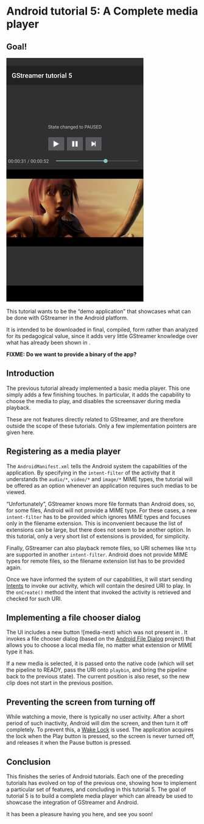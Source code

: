 # Android tutorial 5: A Complete media player

## Goal!

![screenshot]

This tutorial wants to be the “demo application” that showcases what can
be done with GStreamer in the Android platform.

It is intended to be downloaded in final, compiled, form rather than
analyzed for its pedagogical value, since it adds very little GStreamer
knowledge over what has already been shown in [](tutorial-android-media-player.md).


**FIXME: Do we want to provide a binary of the app?**

## Introduction

The previous tutorial already implemented a basic media player. This one
simply adds a few finishing touches. In particular, it adds the
capability to choose the media to play, and disables the screensaver
during media playback.

These are not features directly related to GStreamer, and are therefore
outside the scope of these tutorials. Only a few implementation pointers
are given here.

## Registering as a media player

The `AndroidManifest.xml` tells the Android system the capabilities of
the application. By specifying in the `intent-filter` of the activity
that it understands the `audio/*`, `video/*` and `image/*` MIME types,
the tutorial will be offered as an option whenever an application
requires such medias to be viewed.

“Unfortunately”, GStreamer knows more file formats than Android does,
so, for some files, Android will not provide a MIME type. For these
cases, a new `intent-filter` has to be provided which ignores MIME types
and focuses only in the filename extension. This is inconvenient because
the list of extensions can be large, but there does not seem to be
another option. In this tutorial, only a very short list of extensions
is provided, for simplicity.

Finally, GStreamer can also playback remote files, so URI schemes like
`http` are supported in another `intent-filter`. Android does not
provide MIME types for remote files, so the filename extension list has
to be provided again.

Once we have informed the system of our capabilities, it will start
sending
[Intents](http://developer.android.com/reference/android/content/Intent.html)
to invoke our activity, which will contain the desired URI to play. In
the `onCreate()` method the intent that invoked the activity is
retrieved and checked for such URI.

## Implementing a file chooser dialog

The UI includes a new button ![media-next) which
was not present in [](tutorial-android-media-player.md). It
invokes a file chooser dialog (based on the [Android File
Dialog](http://code.google.com/p/android-file-dialog/) project) that
allows you to choose a local media file, no matter what extension or
MIME type it has.

If a new media is selected, it is passed onto the native code (which
will set the pipeline to READY, pass the URI onto `playbin`, and bring
the pipeline back to the previous state). The current position is also
reset, so the new clip does not start in the previous position.

## Preventing the screen from turning off

While watching a movie, there is typically no user activity. After a
short period of such inactivity, Android will dim the screen, and then
turn it off completely. To prevent this, a [Wake
Lock](http://developer.android.com/reference/android/os/PowerManager.WakeLock.html)
is used. The application acquires the lock when the Play button is
pressed, so the screen is never turned off, and releases it when the
Pause button is pressed.

## Conclusion

This finishes the series of Android tutorials. Each one of the
preceding tutorials has evolved on top of the previous one, showing
how to implement a particular set of features, and concluding in this
tutorial 5. The goal of tutorial 5 is to build a complete media player
which can already be used to showcase the integration of GStreamer and
Android.

It has been a pleasure having you here, and see you soon!

 [screenshot]: images/tutorial-android-a-complete-media-player-screenshot.png
 [media-next]: images/media-next.png
